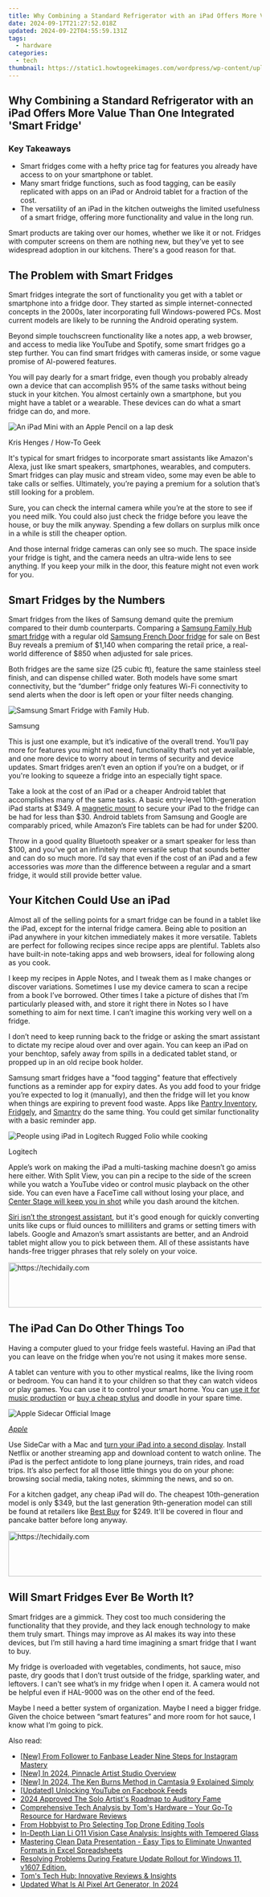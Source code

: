 ```yaml
---
title: Why Combining a Standard Refrigerator with an iPad Offers More Value Than One Integrated 'Smart Fridge'
date: 2024-09-17T21:27:52.018Z
updated: 2024-09-22T04:55:59.131Z
tags:
  - hardware
categories:
  - tech
thumbnail: https://static1.howtogeekimages.com/wordpress/wp-content/uploads/2024/06/an-ipad-inside-a-fridge.jpg
---
```


## Why Combining a Standard Refrigerator with an iPad Offers More Value Than One Integrated 'Smart Fridge'

### Key Takeaways

* Smart fridges come with a hefty price tag for features you already have access to on your smartphone or tablet.
* Many smart fridge functions, such as food tagging, can be easily replicated with apps on an iPad or Android tablet for a fraction of the cost.
* The versatility of an iPad in the kitchen outweighs the limited usefulness of a smart fridge, offering more functionality and value in the long run.

 Smart products are taking over our homes, whether we like it or not. Fridges with computer screens on them are nothing new, but they’ve yet to see widespread adoption in our kitchens. There's a good reason for that.

##  The Problem with Smart Fridges

 Smart fridges integrate the sort of functionality you get with a tablet or smartphone into a fridge door. They started as simple internet-connected concepts in the 2000s, later incorporating full Windows-powered PCs. Most current models are likely to be running the Android operating system.

 Beyond simple touchscreen functionality like a notes app, a web browser, and access to media like YouTube and Spotify, some smart fridges go a step further. You can find smart fridges with cameras inside, or some vague promise of AI-powered features.

 You will pay dearly for a smart fridge, even though you probably already own a device that can accomplish 95% of the same tasks without being stuck in your kitchen. You almost certainly own a smartphone, but you might have a tablet or a wearable. These devices can do what a smart fridge can do, and more.

![An iPad Mini with an Apple Pencil on a lap desk](https://static1.howtogeekimages.com/wordpress/wp-content/uploads/2024/05/53007391947_cbfb770f1f_o.jpg) 

Kris Henges / How-To Geek

 It's typical for smart fridges to incorporate smart assistants like Amazon's Alexa, just like smart speakers, smartphones, wearables, and computers. Smart fridges can play music and stream video, some may even be able to take calls or selfies. Ultimately, you’re paying a premium for a solution that’s still looking for a problem.

 Sure, you can check the internal camera while you’re at the store to see if you need milk. You could also just check the fridge before you leave the house, or buy the milk anyway. Spending a few dollars on surplus milk once in a while is still the cheaper option.

 And those internal fridge cameras can only see so much. The space inside your fridge is tight, and the camera needs an ultra-wide lens to see anything. If you keep your milk in the door, this feature might not even work for you.

##  Smart Fridges by the Numbers

 Smart fridges from the likes of Samsung demand quite the premium compared to their dumb counterparts. Comparing a [Samsung Family Hub smart fridge](https://shop-links.co/link/?exclusive=1&publisher_slug=itechdaily19598&url=https%3A%2F%2Fwww.bestbuy.com%2Fsite%2Fsamsung-25-cu-ft-3-door-french-door-counter-depth-smart-refrigerator-with-family-hub-stainless-steel%2F6546228.p%3FskuId%3D6546228) with a regular old [Samsung French Door fridge](https://shop-links.co/link/?exclusive=1&publisher_slug=itechdaily19598&url=https%3A%2F%2Fwww.bestbuy.com%2Fsite%2Fsamsung-25-cu-ft-3-door-french-door-smart-refrigerator-with-beverage-center-stainless-steel%2F6529227.p%3FskuId%3D6529227) for sale on Best Buy reveals a premium of $1,140 when comparing the retail price, a real-world difference of $850 when adjusted for sale prices.

 Both fridges are the same size (25 cubic ft), feature the same stainless steel finish, and can dispense chilled water. Both models have some smart connectivity, but the “dumber” fridge only features Wi-Fi connectivity to send alerts when the door is left open or your filter needs changing.

![Samsung Smart Fridge with Family Hub.](https://static1.howtogeekimages.com/wordpress/wp-content/uploads/2024/05/6546228cv11d-jpg-maxheight-2000-maxwidth-2000.jpeg) 

Samsung

 This is just one example, but it’s indicative of the overall trend. You’ll pay more for features you might not need, functionality that’s not yet available, and one more device to worry about in terms of security and device updates. Smart fridges aren’t even an option if you’re on a budget, or if you're looking to squeeze a fridge into an especially tight space.

 Take a look at the cost of an iPad or a cheaper Android tablet that accomplishes many of the same tasks. A basic entry-level 10th-generation iPad starts at $349\. A [magnetic mount](https://www.amazon.com/Nillkin-Magnetic-Bedroom-Surface-SnapHold/dp/B0BMPJCKVR/?tag=hotoge-20&ascsubtag=UUhtgUeUpU2003425&asc%5Frefurl=https%3A%2F%2Fwww.howtogeek.com%2Fdont-buy-a-smart-fridge-buy-a-fridge-and-an-ipad-instead%2F&asc%5Fcampaign=Evergreen) to secure your iPad to the fridge can be had for less than $30\. Android tablets from Samsung and Google are comparably priced, while Amazon’s Fire tablets can be had for under $200.

 Throw in a good quality Bluetooth speaker or a smart speaker for less than $100, and you’ve got an infinitely more versatile setup that sounds better and can do so much more. I’d say that even if the cost of an iPad and a few accessories was _more_ than the difference between a regular and a smart fridge, it would still provide better value.

##  Your Kitchen Could Use an iPad

 Almost all of the selling points for a smart fridge can be found in a tablet like the iPad, except for the internal fridge camera. Being able to position an iPad anywhere in your kitchen immediately makes it more versatile. Tablets are perfect for following recipes since recipe apps are plentiful. Tablets also have built-in note-taking apps and web browsers, ideal for following along as you cook.

 I keep my recipes in Apple Notes, and I tweak them as I make changes or discover variations. Sometimes I use my device camera to scan a recipe from a book I’ve borrowed. Other times I take a picture of dishes that I’m particularly pleased with, and store it right there in Notes so I have something to aim for next time. I can’t imagine this working very well on a fridge.

 I don’t need to keep running back to the fridge or asking the smart assistant to dictate my recipe aloud over and over again. You can keep an iPad on your benchtop, safely away from spills in a dedicated tablet stand, or propped up in an old recipe book holder.

 Samsung smart fridges have a "food tagging" feature that effectively functions as a reminder app for expiry dates. As you add food to your fridge you’re expected to log it (manually), and then the fridge will let you know when things are expiring to prevent food waste. Apps like [Pantry Inventory](https://apps.apple.com/au/app/pantry-inventory-track-food/id1500190823), [Fridgely](https://apps.apple.com/au/app/fridgely/id988016972), and [Smantry](https://www.anrdoezrs.net/links/3607085/type/dlg/sid/UUhtgUeUpU2003425/https://play.google.com/store/apps/details?id=app.speisekammer&hl=en&gl=US) do the same thing. You could get similar functionality with a basic reminder app.

![People using iPad in Logitech Rugged Folio while cooking](https://static1.howtogeekimages.com/wordpress/wp-content/uploads/2024/05/rugged-folio.png) 

Logitech

 Apple’s work on making the iPad a multi-tasking machine doesn’t go amiss here either. With Split View, you can pin a recipe to the side of the screen while you watch a YouTube video or control music playback on the other side. You can even have a FaceTime call without losing your place, and [Center Stage will keep you in shot](https://win11-tips.techidaily.com/addressing-broken-disk-organization-in-os/) while you dash around the kitchen.

[Siri isn’t the strongest assistant](https://fox-http.techidaily.com/updated-2024-approved-delving-into-magix-photo-editors-features/), but it's good enough for quickly converting units like cups or fluid ounces to milliliters and grams or setting timers with labels. Google and Amazon’s smart assistants are better, and an Android tablet might allow you to pick between them. All of these assistants have hands-free trigger phrases that rely solely on your voice.

<!-- affiliate ads begin -->
<a href="https://ephamedtechinc.pxf.io/c/5597632/2136612/26400" target="_top" id="2136612">
  <img src="//a.impactradius-go.com/display-ad/26400-2136612" border="0" alt="https://techidaily.com" width="728" height="90"/>
</a>
<img height="0" width="0" src="https://ephamedtechinc.pxf.io/i/5597632/2136612/26400" style="position:absolute;visibility:hidden;" border="0" />
<!-- affiliate ads end -->

##  The iPad Can Do Other Things Too

 Having a computer glued to your fridge feels wasteful. Having an iPad that you can leave on the fridge when you’re not using it makes more sense.

 A tablet can venture with you to other mystical realms, like the living room or bedroom. You can hand it to your children so that they can watch videos or play games. You can use it to control your smart home. You can [use it for music production](https://youtube-web.techidaily.com/tarting-strong-with-these-trendy-15-video-intros-for-2024/) or [buy a cheap stylus](https://phone-solutions.techidaily.com/how-to-create-a-digital-signature-online-for-fodt-file-document-by-ldigisigner-sign-a-word-sign-a-word/) and doodle in your spare time.

![Apple Sidecar Official Image](https://static1.howtogeekimages.com/wordpress/wp-content/uploads/2022/03/Sidecar-Hero.png) 

_[Apple](https://support.apple.com/en-za/HT210380)_

 Use SideCar with a Mac and [turn your iPad into a second display](https://android-location-track.techidaily.com/best-anti-tracker-software-for-lenovo-thinkphone-drfone-by-drfone-virtual-android/). Install Netflix or another streaming app and download content to watch online. The iPad is the perfect antidote to long plane journeys, train rides, and road trips. It’s also perfect for all those little things you do on your phone: browsing social media, taking notes, skimming the news, and so on.

 For a kitchen gadget, any cheap iPad will do. The cheapest 10th-generation model is only $349, but the last generation 9th-generation model can still be found at retailers like [Best Buy](https://shop-links.co/link/?exclusive=1&publisher_slug=itechdaily19598&url=https%3A%2F%2Fwww.bestbuy.com%2Fsite%2Fapple-10-2-inch-ipad-9th-generation-with-wi-fi-64gb-silver%2F4901811.p%3FskuId%3D4901811) for $249\. It'll be covered in flour and pancake batter before long anyway.

<!-- affiliate ads begin -->
<a href="https://ephamedtechinc.pxf.io/c/5597632/2123512/26400" target="_top" id="2123512">
  <img src="//a.impactradius-go.com/display-ad/26400-2123512" border="0" alt="https://techidaily.com" width="728" height="90"/>
</a>
<img height="0" width="0" src="https://ephamedtechinc.pxf.io/i/5597632/2123512/26400" style="position:absolute;visibility:hidden;" border="0" />
<!-- affiliate ads end -->

##  Will Smart Fridges Ever Be Worth It?

 Smart fridges are a gimmick. They cost too much considering the functionality that they provide, and they lack enough technology to make them truly smart. Things may improve as AI makes its way into these devices, but I’m still having a hard time imagining a smart fridge that I want to buy.

 My fridge is overloaded with vegetables, condiments, hot sauce, miso paste, dry goods that I don’t trust outside of the fridge, sparkling water, and leftovers. I can't see what’s in my fridge when I open it. A camera would not be helpful even if HAL-9000 was on the other end of the feed.

 Maybe I need a better system of organization. Maybe I need a bigger fridge. Given the choice between “smart features” and more room for hot sauce, I know what I’m going to pick.

<ins class="adsbygoogle"
     style="display:block"
     data-ad-format="autorelaxed"
     data-ad-client="ca-pub-7571918770474297"
     data-ad-slot="1223367746"></ins>

<ins class="adsbygoogle"
     style="display:block"
     data-ad-client="ca-pub-7571918770474297"
     data-ad-slot="8358498916"
     data-ad-format="auto"
     data-full-width-responsive="true"></ins>

<span class="atpl-alsoreadstyle">Also read:</span>
<div><ul>
<li><a href="https://vp-tips.techidaily.com/new-from-follower-to-fanbase-leader-nine-steps-for-instagram-mastery/"><u>[New] From Follower to Fanbase Leader Nine Steps for Instagram Mastery</u></a></li>
<li><a href="https://article-files.techidaily.com/new-in-2024-pinnacle-artist-studio-overview/"><u>[New] In 2024, Pinnacle Artist Studio Overview</u></a></li>
<li><a href="https://video-screen-grab.techidaily.com/new-in-2024-the-ken-burns-method-in-camtasia-9-explained-simply/"><u>[New] In 2024, The Ken Burns Method in Camtasia 9 Explained Simply</u></a></li>
<li><a href="https://facebook-video-recording.techidaily.com/updated-unlocking-youtube-on-facebook-feeds/"><u>[Updated] Unlocking YouTube on Facebook Feeds</u></a></li>
<li><a href="https://some-approaches.techidaily.com/2024-approved-the-solo-artists-roadmap-to-auditory-fame/"><u>2024 Approved The Solo Artist's Roadmap to Auditory Fame</u></a></li>
<li><a href="https://hardware-reviews.techidaily.com/comprehensive-tech-analysis-by-toms-hardware-your-go-to-resource-for-hardware-reviews/"><u>Comprehensive Tech Analysis by Tom's Hardware – Your Go-To Resource for Hardware Reviews</u></a></li>
<li><a href="https://extra-tips.techidaily.com/from-hobbyist-to-pro-selecting-top-drone-editing-tools/"><u>From Hobbyist to Pro Selecting Top Drone Editing Tools</u></a></li>
<li><a href="https://hardware-reviews.techidaily.com/in-depth-lian-li-o11-vision-case-analysis-insights-with-tempered-glass/"><u>In-Depth Lian Li O11 Vision Case Analysis: Insights with Tempered Glass</u></a></li>
<li><a href="https://win-howtos.techidaily.com/mastering-clean-data-presentation-easy-tips-to-eliminate-unwanted-formats-in-excel-spreadsheets/"><u>Mastering Clean Data Presentation - Easy Tips to Eliminate Unwanted Formats in Excel Spreadsheets</u></a></li>
<li><a href="https://common-error.techidaily.com/1723208486593-resolving-problems-during-feature-update-rollout-for-windows-11-v1607-edition/"><u>Resolving Problems During Feature Update Rollout for Windows 11, v1607 Edition.</u></a></li>
<li><a href="https://hardware-reviews.techidaily.com/toms-tech-hub-innovative-reviews-and-insights/"><u>Tom's Tech Hub: Innovative Reviews & Insights</u></a></li>
<li><a href="https://ai-topics.techidaily.com/updated-what-is-ai-pixel-art-generator-in-2024/"><u>Updated What Is AI Pixel Art Generator, In 2024</u></a></li>
</ul></div>


